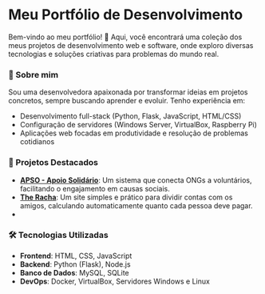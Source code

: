 # Meu Portfólio de Desenvolvimento

Bem-vindo ao meu portfólio! 👋 Aqui, você encontrará uma coleção dos meus projetos de desenvolvimento web e software, onde exploro diversas tecnologias e soluções criativas para problemas do mundo real.

### 🚀 Sobre mim
Sou uma desenvolvedora apaixonada por transformar ideias em projetos concretos, sempre buscando aprender e evoluir. Tenho experiência em:

- Desenvolvimento full-stack (Python, Flask, JavaScript, HTML/CSS)
- Configuração de servidores (Windows Server, VirtualBox, Raspberry Pi)
- Aplicações web focadas em produtividade e resolução de problemas cotidianos

### 💼 Projetos Destacados
- **[APSO - Apoio Solidário](#)**: Um sistema que conecta ONGs a voluntários, facilitando o engajamento em causas sociais.
- **[The Racha](#)**: Um site simples e prático para dividir contas com os amigos, calculando automaticamente quanto cada pessoa deve pagar.
- 
### 🛠️ Tecnologias Utilizadas
- **Frontend**: HTML, CSS, JavaScript
- **Backend**: Python (Flask), Node.js
- **Banco de Dados**: MySQL, SQLite
- **DevOps**: Docker, VirtualBox, Servidores Windows e Linux


